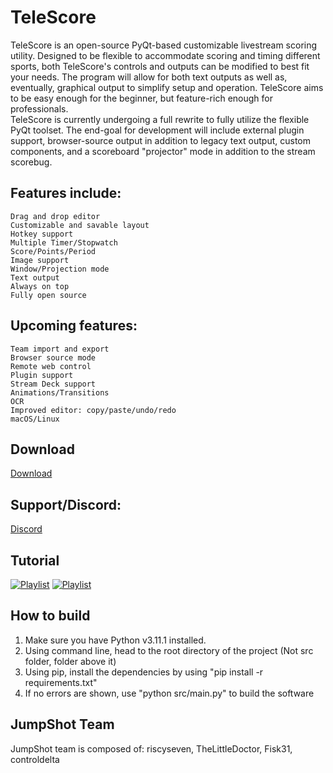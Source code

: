 # TeleScore
TeleScore is an open-source PyQt-based customizable livestream scoring utility. Designed to be flexible to accommodate scoring and timing different sports, both TeleScore's controls and outputs can be modified to best fit your needs. The program will allow for both text outputs as well as, eventually, graphical output to simplify setup and operation. TeleScore aims to be easy enough for the beginner, but feature-rich enough for professionals.  
TeleScore is currently undergoing a full rewrite to fully utilize the flexible PyQt toolset. The end-goal for development will include external plugin support, browser-source output in addition to legacy text output, custom components, and a scoreboard "projector" mode in addition to the stream scorebug.
## Features include:

    Drag and drop editor
    Customizable and savable layout
    Hotkey support
    Multiple Timer/Stopwatch
    Score/Points/Period
    Image support
    Window/Projection mode
    Text output
    Always on top
    Fully open source

## Upcoming features:

    Team import and export
    Browser source mode
    Remote web control
    Plugin support
    Stream Deck support
    Animations/Transitions
    OCR
    Improved editor: copy/paste/undo/redo
    macOS/Linux

## Download
<a href="https://github.com/JumpShot-Interactive/TeleScore/releases/download/Beta/TeleScore.zip">Download</a>
## Support/Discord:
<a href="https://discord.gg/q9NwK8XAAK">Discord</a>
## Tutorial
[![Playlist](https://img.youtube.com/vi/94yoz_TAwKk/0.jpg)](https://www.youtube.com/playlist?list=PLi4lqFw_5klhtGT4aa7mkA3MjtL_7sqXA)
[![Playlist](https://img.youtube.com/vi/kyB8p86VeMk/0.jpg)](https://www.youtube.com/watch?v=kyB8p86VeMk)
## How to build
1. Make sure you have Python v3.11.1 installed.
2. Using command line, head to the root directory of the project (Not src folder, folder above it)
3. Using pip, install the dependencies by using "pip install -r requirements.txt"
4. If no errors are shown, use "python src/main.py" to build the software
## JumpShot Team
JumpShot team is composed of: riscyseven, TheLittleDoctor, Fisk31, controldelta
